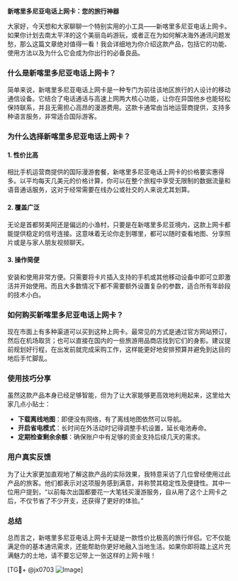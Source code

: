 **新喀里多尼亚电话上网卡：您的旅行神器**

大家好，今天想和大家聊聊一个特别实用的小工具——新喀里多尼亚电话上网卡。如果你计划去南太平洋的这个美丽岛屿游玩，或者正在为如何解决海外通讯问题发愁，那么这篇文章绝对值得一看！我会详细地为你介绍这款产品，包括它的功能、使用方法以及为什么它会成为你出行的必备良品。

### 什么是新喀里多尼亚电话上网卡？

简单来说，新喀里多尼亚电话上网卡是一种专门为前往该地区旅行的人设计的移动通信设备。它结合了电话通话与高速上网两大核心功能，让你在异国他乡也能轻松保持联系，并且无需担心高昂的漫游费用。这款卡通常由当地运营商提供，支持多种语言服务，非常适合国际游客。

### 为什么选择新喀里多尼亚电话上网卡？

#### 1. **性价比高**
相比手机运营商提供的国际漫游套餐，新喀里多尼亚电话上网卡的价格要实惠得多。以平均每天几美元的价格计算，你可以在整个旅程中享受无限制的数据流量和语音通话服务，这对于经常需要在线办公或社交的人来说尤其划算。

#### 2. **覆盖广泛**
无论是首都努美阿还是偏远的小渔村，只要是在新喀里多尼亚境内，这款上网卡都能提供稳定的信号连接。这意味着无论你走到哪里，都可以随时查看地图、分享照片或是与家人朋友视频聊天。

#### 3. **操作简便**
安装和使用非常方便。只需要将卡片插入支持的手机或其他移动设备中即可立即激活并开始使用。而且大多数情况下都不需要额外设置复杂的参数，适合所有年龄段的技术小白。

### 如何购买新喀里多尼亚电话上网卡？

现在市面上有多种渠道可以买到这种上网卡。最常见的方式是通过官方网站预订，然后在机场取货；也可以直接在国内的一些旅游用品商店找到它们的身影。建议提前规划好行程，在出发前就完成采购工作，这样能更好地安排预算并避免到达目的地后手忙脚乱。

### 使用技巧分享

虽然这款产品本身已经足够智能，但为了让大家能够更高效地利用起来，这里给大家几点小贴士：

- **下载离线地图**：即便没有网络，有了离线地图依然可以导航。
- **开启省电模式**：长时间在外活动时记得调整手机设置，延长电池寿命。
- **定期检查剩余余额**：确保账户中有足够的资金支持后续几天的需求。

### 用户真实反馈

为了让大家更加直观地了解这款产品的实际效果，我特意采访了几位曾经使用过此产品的旅客。他们都表示对这项服务感到满意，并称赞其稳定性及便捷性。其中一位用户提到，“以前每次出国都要花一大笔钱买漫游服务，自从用了这个上网卡之后，不仅节省了不少开支，还获得了更好的体验。”

### 总结

总而言之，新喀里多尼亚电话上网卡无疑是一款性价比极高的旅行伴侣。它不仅能满足你的基本通讯需求，还能帮助你更好地融入当地生活。如果你即将踏上这片充满魅力的土地，请不要忘记带上一张这样的上网卡哦！

[TG💪+ @jx0703 ![Image](https://github.com/user-attachments/assets/dbca1d08-cadb-493c-b0ec-ad6f7a83f270)]
